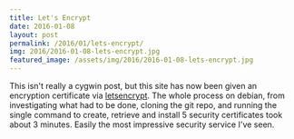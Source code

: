```yaml
---
title: Let's Encrypt
date: 2016-01-08
layout: post
permalink: /2016/01/lets-encrypt/
img: 2016/2016-01-08-lets-encrypt.jpg
featured_image: /assets/img/2016/2016-01-08-lets-encrypt.jpg
---
```

This isn't really a cygwin post, but this site has now been given an encryption certificate via [letsencrypt](https://letsencrypt.org/howitworks/). The whole process on debian, from investigating what had to be done, cloning the git repo, and running the single command to create, retrieve and install 5 security certificates took about 3 minutes. Easily the most impressive security service I've seen.